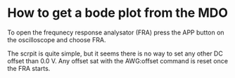 # How to get a bode plot from the MDO

To open the frequnecy response analysator (FRA) press the APP button on the oscilloscope and choose FRA. 

The scrpit is quite simple, but it seems there is no way to set any other DC offset than 0.0 V. Any offset sat with the AWG:offset command is reset once the FRA starts. 
